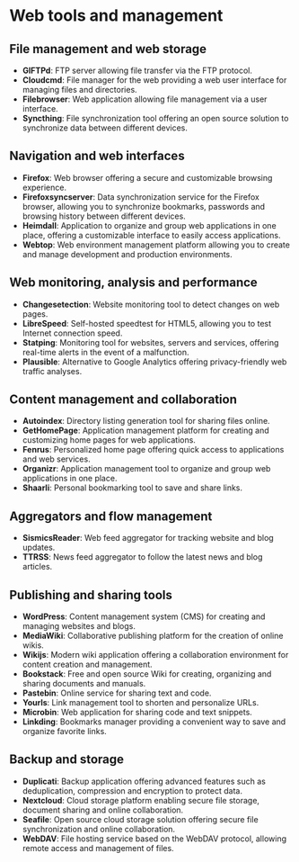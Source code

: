 # Web tools and management

## File management and web storage

- **GlFTPd**: FTP server allowing file transfer via the FTP protocol.
- **Cloudcmd**: File manager for the web providing a web user interface for managing files and directories.
- **Filebrowser**: Web application allowing file management via a user interface.
- **Syncthing**: File synchronization tool offering an open source solution to synchronize data between different devices.

## Navigation and web interfaces

- **Firefox**: Web browser offering a secure and customizable browsing experience.
- **Firefoxsyncserver**: Data synchronization service for the Firefox browser, allowing you to synchronize bookmarks, passwords and browsing history between different devices.
- **Heimdall**: Application to organize and group web applications in one place, offering a customizable interface to easily access applications.
- **Webtop**: Web environment management platform allowing you to create and manage development and production environments.

## Web monitoring, analysis and performance

- **Changesetection**: Website monitoring tool to detect changes on web pages.
- **LibreSpeed**: Self-hosted speedtest for HTML5, allowing you to test Internet connection speed.
- **Statping**: Monitoring tool for websites, servers and services, offering real-time alerts in the event of a malfunction.
- **Plausible**: Alternative to Google Analytics offering privacy-friendly web traffic analyses.

## Content management and collaboration

- **Autoindex**: Directory listing generation tool for sharing files online.
- **GetHomePage**: Application management platform for creating and customizing home pages for web applications.
- **Fenrus**: Personalized home page offering quick access to applications and web services.
- **Organizr**: Application management tool to organize and group web applications in one place.
- **Shaarli**: Personal bookmarking tool to save and share links.

## Aggregators and flow management

- **SismicsReader**: Web feed aggregator for tracking website and blog updates.
- **TTRSS**: News feed aggregator to follow the latest news and blog articles.

## Publishing and sharing tools

- **WordPress**: Content management system (CMS) for creating and managing websites and blogs.
- **MediaWiki**: Collaborative publishing platform for the creation of online wikis.
- **Wikijs**: Modern wiki application offering a collaboration environment for content creation and management.
- **Bookstack**: Free and open source Wiki for creating, organizing and sharing documents and manuals.
- **Pastebin**: Online service for sharing text and code.
- **Yourls**: Link management tool to shorten and personalize URLs.
- **Microbin**: Web application for sharing code and text snippets.
- **Linkding**: Bookmarks manager providing a convenient way to save and organize favorite links.

## Backup and storage

- **Duplicati**: Backup application offering advanced features such as deduplication, compression and encryption to protect data.
- **Nextcloud**: Cloud storage platform enabling secure file storage, document sharing and online collaboration.
- **Seafile**: Open source cloud storage solution offering secure file synchronization and online collaboration.
- **WebDAV**: File hosting service based on the WebDAV protocol, allowing remote access and management of files.